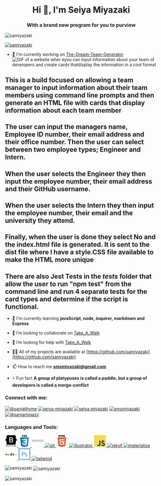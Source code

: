 <h1 align="center">Hi 👋, I'm Seiya Miyazaki</h1>
<h3 align="center">With a brand new program for you to purview</h3>

<p align="left"> <img src="https://komarev.com/ghpvc/?username=samiyazaki&label=Profile%20views&color=0e75b6&style=flat" alt="samiyazaki" /> </p>

<p align="left"> <a href="https://github.com/ryo-ma/github-profile-trophy"><img src="https://github-profile-trophy.vercel.app/?username=samiyazaki" alt="samiyazaki" /></a> </p>

- 🔭 I'm currently working on [The-Dream-Team-Generator](https://github.com/samiyazaki/The-Dream-Team-Generator)
<img src="./assets/The Dream Team.gif" alt="GIF of a website wher eyou can input information about your team of developers and create cards thatdisplay the information in a cool format"></a>
## This is a build focused on allowing a team manager to input information about their team members using command line prompts and then generate an HTML file with cards that display information about each team member
## The user can input the managers name, Employee ID number, their email address and their office number. Then the user can select between two employee types; Engineer and Intern.
## When the user selects the Engineer they then input the employee number, their email address and their GitHub username.
## When the user selects the Intern they then input the employee number, their email and the university they attend. 
## Finally, when the user is done they select No and the index.html file is generated. It is sent to the dist file where I have a style.CSS file available to make the HTML more unique
## There are also Jest Tests in the _tests_ folder that allow the user to run "npm test" from the command line and run 4 separate tests for the card types and determine if the script is functional.
- 🌱 I'm currently learning **javaScript, node, inquirer, markdown and Express**

- 👯 I’m looking to collaborate on [Take_A_Walk](https://github.com/samiyazaki/Take_A_Walk)

- 🤝 I’m looking for help with [Take_A_Walk](https://github.com/samiyazaki/Take_A_Walk)

- 👨‍💻 All of my projects are available at [https://github.com/samiyazaki](https://github.com/samiyazaki)

- 📫 How to reach me **smsmiyazaki@gmail.com**

- ⚡ Fun fact **A group of platypuses is called a paddle, but a group of developers is called a merge-conflict**

<h3 align="left">Connect with me:</h3>
<p align="left">
<a href="https://twitter.com/@sanjathyme" target="blank"><img align="center" src="https://raw.githubusercontent.com/rahuldkjain/github-profile-readme-generator/master/src/images/icons/Social/twitter.svg" alt="@sanjathyme" height="30" width="40" /></a>
<a href="https://linkedin.com/in/seiya-miyazaki" target="blank"><img align="center" src="https://raw.githubusercontent.com/rahuldkjain/github-profile-readme-generator/master/src/images/icons/Social/linked-in-alt.svg" alt="seiya-miyazaki" height="30" width="40" /></a>
<a href="https://fb.com/seiya miyazaki" target="blank"><img align="center" src="https://raw.githubusercontent.com/rahuldkjain/github-profile-readme-generator/master/src/images/icons/Social/facebook.svg" alt="seiya miyazaki" height="30" width="40" /></a>
<a href="https://instagram.com/smsmiyazaki" target="blank"><img align="center" src="https://raw.githubusercontent.com/rahuldkjain/github-profile-readme-generator/master/src/images/icons/Social/instagram.svg" alt="smsmiyazaki" height="30" width="40" /></a>
<a href="https://www.youtube.com/c/@sanjamigazy" target="blank"><img align="center" src="https://raw.githubusercontent.com/rahuldkjain/github-profile-readme-generator/master/src/images/icons/Social/youtube.svg" alt="@sanjamigazy" height="30" width="40" /></a>
</p>

<h3 align="left">Languages and Tools:</h3>
<p align="left"> <a href="https://getbootstrap.com" target="_blank" rel="noreferrer"> <img src="https://raw.githubusercontent.com/devicons/devicon/master/icons/bootstrap/bootstrap-plain-wordmark.svg" alt="bootstrap" width="40" height="40"/> </a> <a href="https://www.w3schools.com/css/" target="_blank" rel="noreferrer"> <img src="https://raw.githubusercontent.com/devicons/devicon/master/icons/css3/css3-original-wordmark.svg" alt="css3" width="40" height="40"/> </a> <a href="https://expressjs.com" target="_blank" rel="noreferrer"> <img src="https://raw.githubusercontent.com/devicons/devicon/master/icons/express/express-original-wordmark.svg" alt="express" width="40" height="40"/> </a> <a href="https://git-scm.com/" target="_blank" rel="noreferrer"> <img src="https://www.vectorlogo.zone/logos/git-scm/git-scm-icon.svg" alt="git" width="40" height="40"/> </a> <a href="https://www.w3.org/html/" target="_blank" rel="noreferrer"> <img src="https://raw.githubusercontent.com/devicons/devicon/master/icons/html5/html5-original-wordmark.svg" alt="html5" width="40" height="40"/> </a> <a href="https://www.adobe.com/in/products/illustrator.html" target="_blank" rel="noreferrer"> <img src="https://www.vectorlogo.zone/logos/adobe_illustrator/adobe_illustrator-icon.svg" alt="illustrator" width="40" height="40"/> </a> <a href="https://developer.mozilla.org/en-US/docs/Web/JavaScript" target="_blank" rel="noreferrer"> <img src="https://raw.githubusercontent.com/devicons/devicon/master/icons/javascript/javascript-original.svg" alt="javascript" width="40" height="40"/> </a> <a href="https://jekyllrb.com/" target="_blank" rel="noreferrer"> <img src="https://www.vectorlogo.zone/logos/jekyllrb/jekyllrb-icon.svg" alt="jekyll" width="40" height="40"/> </a> <a href="https://materializecss.com/" target="_blank" rel="noreferrer"> <img src="https://raw.githubusercontent.com/prplx/svg-logos/5585531d45d294869c4eaab4d7cf2e9c167710a9/svg/materialize.svg" alt="materialize" width="40" height="40"/> </a> <a href="https://nodejs.org" target="_blank" rel="noreferrer"> <img src="https://raw.githubusercontent.com/devicons/devicon/master/icons/nodejs/nodejs-original-wordmark.svg" alt="nodejs" width="40" height="40"/> </a> <a href="https://www.photoshop.com/en" target="_blank" rel="noreferrer"> <img src="https://raw.githubusercontent.com/devicons/devicon/master/icons/photoshop/photoshop-line.svg" alt="photoshop" width="40" height="40"/> </a> <a href="https://tailwindcss.com/" target="_blank" rel="noreferrer"> <img src="https://www.vectorlogo.zone/logos/tailwindcss/tailwindcss-icon.svg" alt="tailwind" width="40" height="40"/> </a> </p>

<p><img align="left" src="https://github-readme-stats.vercel.app/api/top-langs?username=samiyazaki&show_icons=true&locale=en&layout=compact" alt="samiyazaki" /></p>

<p>&nbsp;<img align="center" src="https://github-readme-stats.vercel.app/api?username=samiyazaki&show_icons=true&locale=en" alt="samiyazaki" /></p>

<p><img align="center" src="https://github-readme-streak-stats.herokuapp.com/?user=samiyazaki&" alt="samiyazaki" /></p>
